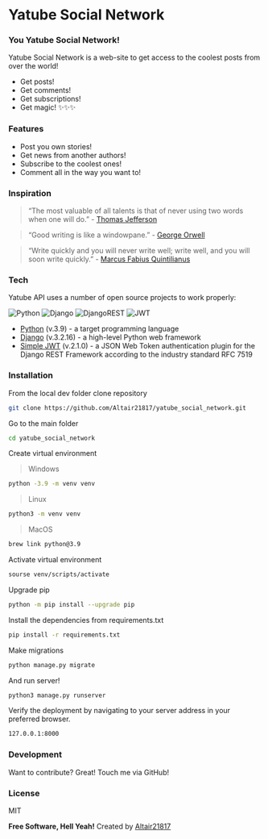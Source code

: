 # Yatube Social Network

### You Yatube Social Network! 

Yatube Social Network is a web-site to get access to the coolest posts from over the world!

- Get posts! 
- Get comments!
- Get subscriptions!
- Get magic! ✨✨✨

### Features

- Post you own stories!
- Get news from another authors!
- Subscribe to the coolest ones!
- Comment all in the way you want to!

### Inspiration

> “The most valuable of all talents is that of never using two words when one will do.”
\- [Thomas Jefferson](https://en.wikipedia.org/wiki/Thomas_Jefferson)

> “Good writing is like a windowpane.”
\- [George Orwell](https://en.wikipedia.org/wiki/George_Orwell)

> “Write quickly and you will never write well; write well, and you will soon write quickly.”
\- [Marcus Fabius Quintilianus](https://en.wikipedia.org/wiki/Quintilian)


### Tech

Yatube API uses a number of open source projects to work properly:

![Python](https://img.shields.io/badge/python-3670A0?style=for-the-badge&logo=python&logoColor=ffdd54) ![Django](https://img.shields.io/badge/django-%23092E20.svg?style=for-the-badge&logo=django&logoColor=white) ![DjangoREST](https://img.shields.io/badge/DJANGO-REST-ff1709?style=for-the-badge&logo=django&logoColor=white&color=ff1709&labelColor=gray) ![JWT](https://img.shields.io/badge/JWT-black?style=for-the-badge&logo=JSON%20web%20tokens)
- [Python] (v.3.9) - a target programming language
- [Django] (v.3.2.16) - a high-level Python web framework
- [Simple JWT] (v.2.1.0) - a JSON Web Token authentication plugin for the Django REST Framework according to the industry standard RFC 7519

### Installation

From the local dev folder clone repository

```sh
git clone https://github.com/Altair21817/yatube_social_network.git
```

Go to the main folder

```sh
cd yatube_social_network
```


Create virtual environment

> Windows

```sh
python -3.9 -m venv venv
```

> Linux

```sh
python3 -m venv venv
```

> MacOS

```sh
brew link python@3.9
```

Activate virtual environment

```sh
sourse venv/scripts/activate
```

Upgrade pip

```sh
python -m pip install --upgrade pip
```

Install the dependencies from requirements.txt

```sh
pip install -r requirements.txt
```

Make migrations

```sh
python manage.py migrate
```

And run server!

```sh
python3 manage.py runserver
```

Verify the deployment by navigating to your server address in
your preferred browser.

```sh
127.0.0.1:8000
```

### Development

Want to contribute? Great! Touch me via GitHub!

### License

MIT

**Free Software, Hell Yeah!**
Created by [Altair21817]

[Altair21817]: <https://github.com/Altair21817>
[Python]: <https://www.python.org/>
[Django]: <https://www.djangoproject.com/>
[Django REST framework]: <https://https://www.django-rest-framework.org/>
[Simple JWT]: <https://django-rest-framework-simplejwt.readthedocs.io/en/latest/>
